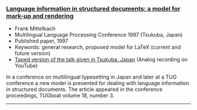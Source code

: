 

### <a href="{{site.baseurl}}/publications/1997-FMi-TUB-tb56lang.pdf" target="_blank" onclick="vgwPixelCall('2b77f777778c468a984188f99530fdb5');">Language information in structured documents: a model for mark-up and rendering</a>

+ Frank Mittelbach
+ Multilingual Language Processing Conference 1997 (Tsukuba, Japan)
+ Published paper, 1997
+ Keywords: general research, proposed model for LaTeX (current and future version)
+ [Taped version of the talk given in Tsukuba, Japan](https://youtu.be/qsKGEirRcpA) (Analog recording on YouTube)

In a conference on multilingual typesetting in Japan and later at a TUG conference a new model is presented for dealing with language information in structured documents. The article appeared in the conference proceedings, TUGboat volume 18, number 3.

***

